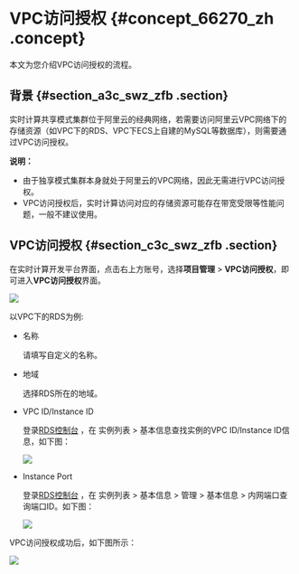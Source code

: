# VPC访问授权 {#concept_66270_zh .concept}

本文为您介绍VPC访问授权的流程。

## 背景 {#section_a3c_swz_zfb .section}

实时计算共享模式集群位于阿里云的经典网络，若需要访问阿里云VPC网络下的存储资源（如VPC下的RDS、VPC下ECS上自建的MySQL等数据库），则需要通过VPC访问授权。

**说明：** 

-   由于独享模式集群本身就处于阿里云的VPC网络，因此无需进行VPC访问授权。
-   VPC访问授权后，实时计算访问对应的存储资源可能存在带宽受限等性能问题，一般不建议使用。

## VPC访问授权 {#section_c3c_swz_zfb .section}

在实时计算开发平台界面，点击右上方账号，选择**项目管理** \> **VPC访问授权**，即可进入**VPC访问授权**界面。

![](http://static-aliyun-doc.oss-cn-hangzhou.aliyuncs.com/assets/img/40858/154391013633653_zh-CN.png)

以VPC下的RDS为例:

-   名称

    请填写自定义的名称。

-   地域

    选择RDS所在的地域。

-   VPC ID/Instance ID

    登录[RDS控制台](https://rdsnew.console.aliyun.com/?spm=a2c4g.11186623.2.20.42313d2betYPAZ#/rdsList/cn-shanghai/basic/) ，在 实例列表 \> 基本信息查找实例的VPC ID/Instance ID信息，如下图：

    ![](http://static-aliyun-doc.oss-cn-hangzhou.aliyuncs.com/assets/img/40858/154391013633654_zh-CN.png)

-   Instance Port

    登录[RDS控制台](https://rdsnew.console.aliyun.com/?spm=a2c4g.11186623.2.22.42313d2betYPAZ#/rdsList/cn-shanghai/basic/) ，在 实例列表 \> 基本信息 \> 管理 \> 基本信息 \> 内网端口查询端口ID。如下图：

    ![](http://static-aliyun-doc.oss-cn-hangzhou.aliyuncs.com/assets/img/40858/154391013633655_zh-CN.png)


VPC访问授权成功后，如下图所示：

![](http://static-aliyun-doc.oss-cn-hangzhou.aliyuncs.com/assets/img/40858/154391013633656_zh-CN.png)

